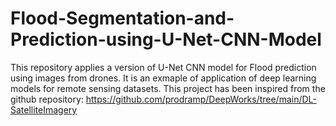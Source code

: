 # Flood-Segmentation-and-Prediction-using-U-Net-CNN-Model

This repository applies a version of U-Net CNN model for Flood prediction using images from drones. It is an exmaple of application of deep learning models for remote sensing datasets. 
This project has been inspired from the github repository: https://github.com/prodramp/DeepWorks/tree/main/DL-SatelliteImagery 
